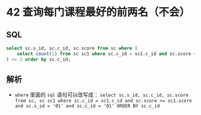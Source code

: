 # 42 查询每门课程最好的前两名（不会）

## SQL

```sql
select sc.s_id, sc.c_id, sc.score from sc where (
	select count(1) from sc sc1 where sc.c_id = sc1.c_id and sc.score <= sc1.score
) <= 2 order by sc.c_id;
```

## 解析

- `where` 里面的 `sql` 语句可以改写成： `select sc.s_id, sc.c_id, sc.score from sc, sc sc1 where sc.c_id = sc1.c_id and sc.score >= sc1.score and sc.s_id = '01' and sc.c_id = '01' ORDER BY sc.c_id`